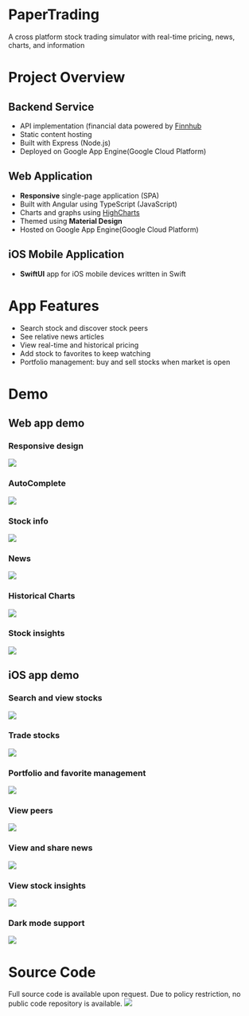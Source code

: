 # PaperTrading
A cross platform stock trading simulator with real-time pricing, news, charts, and information
# Project Overview
## Backend Service
- API implementation (financial data powered by [Finnhub](https://finnhub.io/) 
- Static content hosting 
- Built with Express (Node.js)
- Deployed on Google App Engine(Google Cloud Platform)
## Web Application
- **Responsive** single-page application (SPA)
- Built with Angular using TypeScript (JavaScript)
- Charts and graphs using [HighCharts](https://www.highcharts.com/)
- Themed using **Material Design**
- Hosted on Google App Engine(Google Cloud Platform)
## iOS Mobile Application
- **SwiftUI** app for iOS mobile devices written in Swift
# App Features
- Search stock and discover stock peers
- See relative news articles
- View real-time and historical pricing
- Add stock to favorites to keep watching
- Portfolio management: buy and sell stocks when market is open
# Demo
## Web app demo
### Responsive design
![](/screenshots/webapp_responsive.gif)
### AutoComplete
![](/screenshots/webapp_auto_complete.gif)
### Stock info
![](/screenshots/webapp_summary.gif)
### News
![](/screenshots/webapp_news.gif)
### Historical Charts
![](/screenshots/webapp_charts.gif)
### Stock insights
![](/screenshots/webapp_insights.gif)
## iOS app demo
### Search and view stocks
![](/screenshots/iosapp_search_stock.gif)
### Trade stocks
![](/screenshots/iosapp_trading_stock.gif)
### Portfolio and favorite management
![](/screenshots/iosapp_portfolio.gif)
### View peers
![](/screenshots/iosapp_peer.gif)
### View and share news
![](/screenshots/iosapp_news.gif)
### View stock insights
![](/screenshots/iosapp_stock_insights.gif)
### Dark mode support
![](/screenshots/iosapp_dark_mode.gif)
# Source Code
Full source code is available upon request. Due to policy restriction, no public code repository is available.
![](source_code.png)
